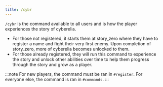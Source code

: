 ```yaml
---
title: /cybr
---
```


`/cybr` is the command available to all users and is how the player experiences the story of cyberelia.

-   For those not registered, it starts them at story_zero where they have to register a name and fight their very first enemy. Upon completion of story_zero, more of cyberelia becomes unlocked to them.
-   For those already registered, they will run this command to experience the story and unlock other abilities over time to help them progress through the story and grow as a player.

:::note
For new players, the command must be ran in `#register`. For everyone else, the command is ran in `#commands`.
:::
